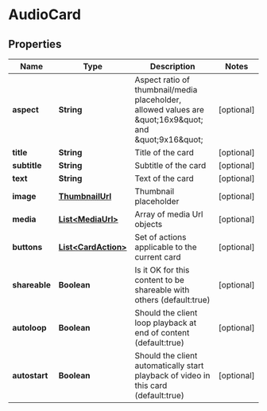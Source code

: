 
# AudioCard

## Properties
Name | Type | Description | Notes
------------ | ------------- | ------------- | -------------
**aspect** | **String** | Aspect ratio of thumbnail/media placeholder, allowed values are \&quot;16x9\&quot; and \&quot;9x16\&quot; |  [optional]
**title** | **String** | Title of the card |  [optional]
**subtitle** | **String** | Subtitle of the card |  [optional]
**text** | **String** | Text of the card |  [optional]
**image** | [**ThumbnailUrl**](ThumbnailUrl.md) | Thumbnail placeholder |  [optional]
**media** | [**List&lt;MediaUrl&gt;**](MediaUrl.md) | Array of media Url objects |  [optional]
**buttons** | [**List&lt;CardAction&gt;**](CardAction.md) | Set of actions applicable to the current card |  [optional]
**shareable** | **Boolean** | Is it OK for this content to be shareable with others (default:true) |  [optional]
**autoloop** | **Boolean** | Should the client loop playback at end of content (default:true) |  [optional]
**autostart** | **Boolean** | Should the client automatically start playback of video in this card (default:true) |  [optional]



